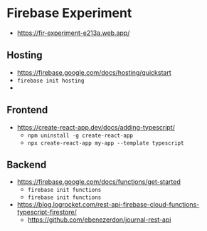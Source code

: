 # Firebase Experiment

- https://fir-experiment-e213a.web.app/

## Hosting

- https://firebase.google.com/docs/hosting/quickstart
- `firebase init hosting`
-

## Frontend

- https://create-react-app.dev/docs/adding-typescript/
  - `npm uninstall -g create-react-app`
  - `npx create-react-app my-app --template typescript`

## Backend

- https://firebase.google.com/docs/functions/get-started
  - `firebase init functions`
  - `firebase init functions`
- https://blog.logrocket.com/rest-api-firebase-cloud-functions-typescript-firestore/
  - https://github.com/ebenezerdon/journal-rest-api
